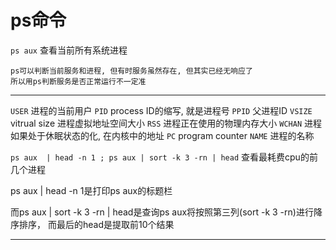 # ps命令



`ps aux` 查看当前所有系统进程

    ps可以判断当前服务和进程, 但有时服务虽然存在, 但其实已经无响应了
    所以用ps判断服务是否正常运行不一定准
   
---
 
`USER` 进程的当前用户
`PID` process ID的缩写, 就是进程号
`PPID` 父进程ID
`VSIZE` vitrual size 进程虚拟地址空间大小
`RSS` 进程正在使用的物理内存大小
`WCHAN` 进程如果处于休眠状态的化, 在内核中的地址
`PC` program counter
`NAME` 进程的名称




`ps aux  | head -n 1 ; ps aux | sort -k 3 -rn | head`
查看最耗费cpu的前几个进程

ps aux | head -n 1是打印ps aux的标题栏

而ps aux | sort -k 3 -rn | head是查询ps aux将按照第三列(sort -k 3 -rn)进行降序排序， 而最后的head是提取前10个结果

---

